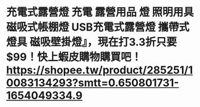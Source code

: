 # 充電式露營燈 充電 露營用品 燈 照明用具 磁吸式帳棚燈 USB充電式露營燈 攜帶式燈具 磁吸壁掛燈』，現在打3.3折只要$99！快上蝦皮購物購買吧！https://shopee.tw/product/285251/10083134293?smtt=0.650801731-1654049334.9
